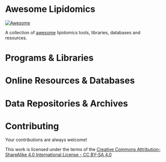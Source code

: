 # Awesome Lipidomics

[![Awesome](https://cdn.rawgit.com/sindresorhus/awesome/d7305f38d29fed78fa85652e3a63e154dd8e8829/media/badge.svg)](https://github.com/sindresorhus/awesome)

A collection of [awesome](https://github.com/sindresorhus/awesome) lipidomics tools, libraries, databases and resources.

# Programs & Libraries

# Online Resources & Databases


# Data Repositories & Archives


# Contributing

Your contributions are always welcome!

This work is licensed under the terms of the [Creative Commons Attribution-ShareAlike 4.0 International License - CC BY-SA 4.0](https://creativecommons.org/licenses/by-sa/4.0/legalcode)

